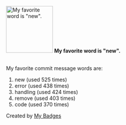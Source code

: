 <img src="https://my-badges.github.io/my-badges/favorite-word.png" alt="My favorite word is &quot;new&quot;." title="My favorite word is &quot;new&quot;." width="128">
<strong>My favorite word is &quot;new&quot;.</strong>
<br><br>

My favorite commit message words are:

1. new (used 525 times)
2. error (used 438 times)
3. handling (used 424 times)
4. remove (used 403 times)
5. code (used 370 times)


Created by <a href="https://github.com/my-badges/my-badges">My Badges</a>